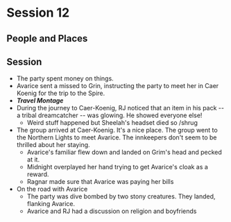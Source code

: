 
# Session 12
## People and Places
## Session
* The party spent money on things.	
* Avarice sent a missed to Grin, instructing the party to meet her in Caer Koenig for the trip to the Spire.
* ***Travel Montage***
* During the journey to Caer-Koenig, RJ noticed that an item in his pack -- a tribal dreamcatcher -- was glowing. He showed everyone else!
	* Weird stuff happened but Sheelah's headset died so /shrug
* The group arrived at Caer-Koenig. It's a nice place. The group went to the Northern Lights to meet Avarice. The innkeepers don't seem to be thrilled about her staying.
	* Avarice's familiar flew down and landed on Grim's head and pecked at it.
	* Midnight overplayed her hand trying to get Avarice's cloak as a reward.
	* Ragnar made sure that Avarice was paying her bills
* On the road with Avarice
	* The party was dive bombed by two stony creatures. They landed, flanking Avarice.
	* Avarice and RJ had a discussion on religion and boyfriends
<!--stackedit_data:
eyJoaXN0b3J5IjpbLTEwMDMxNzUxMTgsLTE0NTQ5OTIzMzQsLT
MyODg2Nzg4MCwxODM0MzIyNzIsMTQxMzkxMDk4OCwtNDM5NzY4
MTIyLC04MzgwNjk2NjYsMTE2OTQwNTM3Nl19
-->